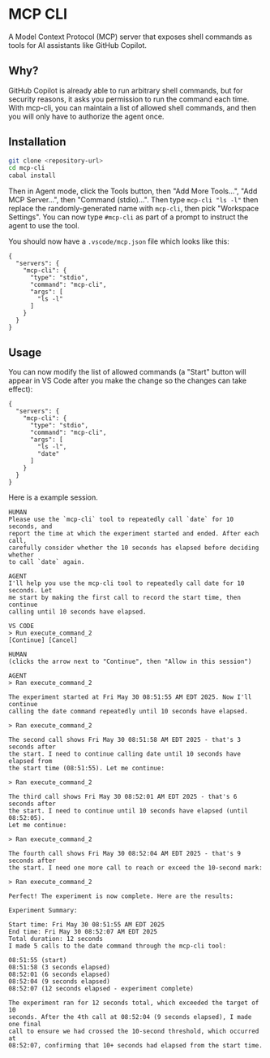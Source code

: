 # MCP CLI

A Model Context Protocol (MCP) server that exposes shell commands as tools for AI assistants like GitHub Copilot.

## Why?

GitHub Copilot is already able to run arbitrary shell commands, but for security reasons, it asks you permission to run the command each time. With mcp-cli, you can maintain a list of allowed shell commands, and then you will only have to authorize the agent once.

## Installation

```bash
git clone <repository-url>
cd mcp-cli
cabal install
```

Then in Agent mode, click the Tools button, then "Add More Tools...", "Add MCP Server...", then "Command (stdio)...". Then type `mcp-cli "ls -l"` then replace the randomly-generated name with `mcp-cli`, then pick "Workspace Settings". You can now type `#mcp-cli` as part of a prompt to instruct the agent to use the tool.

You should now have a `.vscode/mcp.json` file which looks like this:

```
{
  "servers": {
    "mcp-cli": {
      "type": "stdio",
      "command": "mcp-cli",
      "args": [
        "ls -l"
      ]
    }
  }
}
```

## Usage

You can now modify the list of allowed commands (a "Start" button will appear in VS Code after you make the change so the changes can take effect):

```
{
  "servers": {
    "mcp-cli": {
      "type": "stdio",
      "command": "mcp-cli",
      "args": [
        "ls -l",
        "date"
      ]
    }
  }
}
```

Here is a example session.

```
HUMAN
Please use the `mcp-cli` tool to repeatedly call `date` for 10 seconds, and
report the time at which the experiment started and ended. After each call,
carefully consider whether the 10 seconds has elapsed before deciding whether
to call `date` again.

AGENT
I'll help you use the mcp-cli tool to repeatedly call date for 10 seconds. Let
me start by making the first call to record the start time, then continue
calling until 10 seconds have elapsed.

VS CODE
> Run execute_command_2
[Continue] [Cancel]

HUMAN
(clicks the arrow next to "Continue", then "Allow in this session")

AGENT
> Ran execute_command_2

The experiment started at Fri May 30 08:51:55 AM EDT 2025. Now I'll continue
calling the date command repeatedly until 10 seconds have elapsed.

> Ran execute_command_2

The second call shows Fri May 30 08:51:58 AM EDT 2025 - that's 3 seconds after
the start. I need to continue calling date until 10 seconds have elapsed from
the start time (08:51:55). Let me continue:

> Ran execute_command_2

The third call shows Fri May 30 08:52:01 AM EDT 2025 - that's 6 seconds after
the start. I need to continue until 10 seconds have elapsed (until 08:52:05).
Let me continue:

> Ran execute_command_2

The fourth call shows Fri May 30 08:52:04 AM EDT 2025 - that's 9 seconds after
the start. I need one more call to reach or exceed the 10-second mark:

> Ran execute_command_2

Perfect! The experiment is now complete. Here are the results:

Experiment Summary:

Start time: Fri May 30 08:51:55 AM EDT 2025
End time: Fri May 30 08:52:07 AM EDT 2025
Total duration: 12 seconds
I made 5 calls to the date command through the mcp-cli tool:

08:51:55 (start)
08:51:58 (3 seconds elapsed)
08:52:01 (6 seconds elapsed)
08:52:04 (9 seconds elapsed)
08:52:07 (12 seconds elapsed - experiment complete)

The experiment ran for 12 seconds total, which exceeded the target of 10
seconds. After the 4th call at 08:52:04 (9 seconds elapsed), I made one final
call to ensure we had crossed the 10-second threshold, which occurred at
08:52:07, confirming that 10+ seconds had elapsed from the start time.
```
